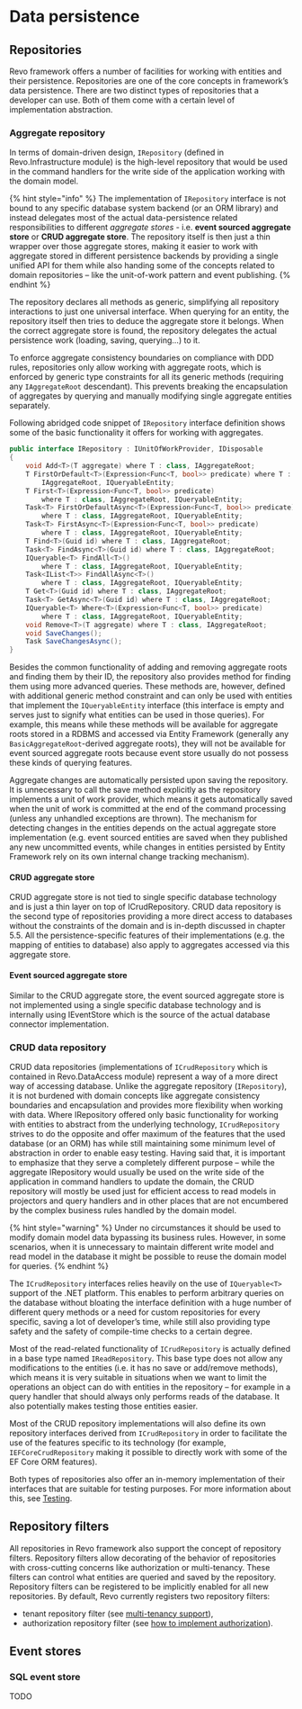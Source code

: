 # Data persistence

## Repositories

Revo framework offers a number of facilities for working with entities and their persistence. Repositories are one of the core concepts in framework’s data persistence. There are two distinct types of repositories that a developer can use. Both of them come with a certain level of implementation abstraction.

### Aggregate repository

In terms of domain-driven design, `IRepository` \(defined in Revo.Infrastructure module\) is the high-level repository that would be used in the command handlers for the write side of the application working with the domain model.

{% hint style="info" %}
The implementation of `IRepository` interface is not bound to any specific database system backend \(or an ORM library\) and instead delegates most of the actual data-persistence related responsibilities to different _aggregate stores -_ i.e. **event sourced aggregate store** or **CRUD aggregate store**. The repository itself is then just a thin wrapper over those aggregate stores, making it easier to work with aggregate stored in different persistence backends by providing a single unified API for them while also handing some of the concepts related to domain repositories – like the unit-of-work pattern and event publishing.
{% endhint %}

The repository declares all methods as generic, simplifying all repository interactions to just one universal interface. When querying for an entity, the repository itself then tries to deduce the aggregate store it belongs. When the correct aggregate store is found, the repository delegates the actual persistence work \(loading, saving, querying…\) to it.

To enforce aggregate consistency boundaries on compliance with DDD rules, repositories only allow working with aggregate roots, which is enforced by generic type constraints for all its generic methods \(requiring any `IAggregateRoot` descendant\). This prevents breaking the encapsulation of aggregates by querying and manually modifying single aggregate entities separately.

Following  abridged code snippet of `IRepository` interface definition shows some of the basic functionality it offers for working with aggregates.

```csharp
public interface IRepository : IUnitOfWorkProvider, IDisposable
{
	void Add<T>(T aggregate) where T : class, IAggregateRoot;
	T FirstOrDefault<T>(Expression<Func<T, bool>> predicate) where T : class, 
        IAggregateRoot, IQueryableEntity;
	T First<T>(Expression<Func<T, bool>> predicate)
        where T : class, IAggregateRoot, IQueryableEntity;
	Task<T> FirstOrDefaultAsync<T>(Expression<Func<T, bool>> predicate)
        where T : class, IAggregateRoot, IQueryableEntity;
	Task<T> FirstAsync<T>(Expression<Func<T, bool>> predicate)
        where T : class, IAggregateRoot, IQueryableEntity;
	T Find<T>(Guid id) where T : class, IAggregateRoot;
	Task<T> FindAsync<T>(Guid id) where T : class, IAggregateRoot;
	IQueryable<T> FindAll<T>()
        where T : class, IAggregateRoot, IQueryableEntity;
	Task<IList<T>> FindAllAsync<T>()
        where T : class, IAggregateRoot, IQueryableEntity;
	T Get<T>(Guid id) where T : class, IAggregateRoot;
	Task<T> GetAsync<T>(Guid id) where T : class, IAggregateRoot;
	IQueryable<T> Where<T>(Expression<Func<T, bool>> predicate)
        where T : class, IAggregateRoot, IQueryableEntity;
	void Remove<T>(T aggregate) where T : class, IAggregateRoot;
	void SaveChanges();
	Task SaveChangesAsync();
}
```

Besides the common functionality of adding and removing aggregate roots and finding them by their ID, the repository also provides method for finding them using more advanced queries. These methods are, however, defined with additional generic method constraint and can only be used with entities that implement the `IQueryableEntity` interface \(this interface is empty and serves just to signify what entities can be used in those queries\). For example, this means while these methods will be available for aggregate roots stored in a RDBMS and accessed via Entity Framework \(generally any `BasicAggregateRoot`-derived aggregate roots\), they will not be available for event sourced aggregate roots because event store usually do not possess these kinds of querying features.

Aggregate changes are automatically persisted upon saving the repository. It is unnecessary to call the save method explicitly as the repository implements a unit of work provider, which means it gets automatically saved when the unit of work is committed at the end of the command processing \(unless any unhandled exceptions are thrown\). The mechanism for detecting changes in the entities depends on the actual aggregate store implementation \(e.g. event sourced entities are saved when they published any new uncommitted events, while changes in entities persisted by Entity Framework rely on its own internal change tracking mechanism\).

#### CRUD aggregate store

CRUD aggregate store is not tied to single specific database technology and is just a thin layer on top of ICrudRepository. CRUD data repository is the second type of repositories providing a more direct access to databases without the constraints of the domain and is in-depth discussed in chapter 5.5. All the persistence-specific features of their implementations \(e.g. the mapping of entities to database\) also apply to aggregates accessed via this aggregate store.

#### Event sourced aggregate store

Similar to the CRUD aggregate store, the event sourced aggregate store is not implemented using a single specific database technology and is internally using IEventStore which is the source of the actual database connector implementation. 

### CRUD data repository

CRUD data repositories \(implementations of `ICrudRepository` which is contained in Revo.DataAccess module\) represent a way of a more direct way of accessing database. Unlike the aggregate repository \(`IRepository`\), it is not burdened with domain concepts like aggregate consistency boundaries and encapsulation and provides more flexibility when working with data. Where IRepository offered only basic functionality for working with entities to abstract from the underlying technology, `ICrudRepository` strives to do the opposite and offer maximum of the features that the used database \(or an ORM\) has while still maintaining some minimum level of abstraction in order to enable easy testing. Having said that, it is important to emphasize that they serve a completely different purpose – while the aggregate IRepository would usually be used on the write side of the application in command handlers to update the domain, the CRUD repository will mostly be used just for efficient access to read models in projectors and query handlers and in other places that are not encumbered by the complex business rules handled by the domain model. 

{% hint style="warning" %}
Under no circumstances it should be used to modify domain model data bypassing its business rules. However, in some scenarios, when it is unnecessary to maintain different write model and read model in the database it might be possible to reuse the domain model for queries.
{% endhint %}

The `ICrudRepository` interfaces relies heavily on the use of `IQueryable<T>` support of the .NET platform. This enables to perform arbitrary queries on the database without bloating the interface definition with a huge number of different query methods or a need for custom repositories for every specific, saving a lot of developer’s time, while still also providing type safety and the safety of compile-time checks to a certain degree.

Most of the read-related functionality of `ICrudRepository` is actually defined in a base type named `IReadRepository`. This base type does not allow any modifications to the entities \(i.e. it has no save or add/remove methods\), which means it is very suitable in situations when we want to limit the operations an object can do with entities in the repository – for example in a query handler that should always only performs reads of the database. It also potentially makes testing those entities easier.

Most of the CRUD repository implementations will also define its own repository interfaces derived from `ICrudRepository` in order to facilitate the use of the features specific to its technology \(for example, `IEFCoreCrudRepository` making it possible to directly work with some of the EF Core ORM features\).

Both types of repositories also offer an in-memory implementation of their interfaces that are suitable for testing purposes. For more information about this, see [Testing](testing.md).

## Repository filters

All repositories in Revo framework also support the concept of repository filters. Repository filters allow decorating of the behavior of repositories with cross-cutting concerns like authorization or multi-tenancy. These filters can control what entities are queried and saved by the repository. Repository filters can be registered to be implicitly enabled for all new repositories. By default, Revo currently registers two repository filters:

* tenant repository filter \(see [multi-tenancy support](multi-tenancy.md)\),
* authorization repository filter \(see [how to implement authorization](authorization.md)\).



## Event stores

### SQL event store

TODO




